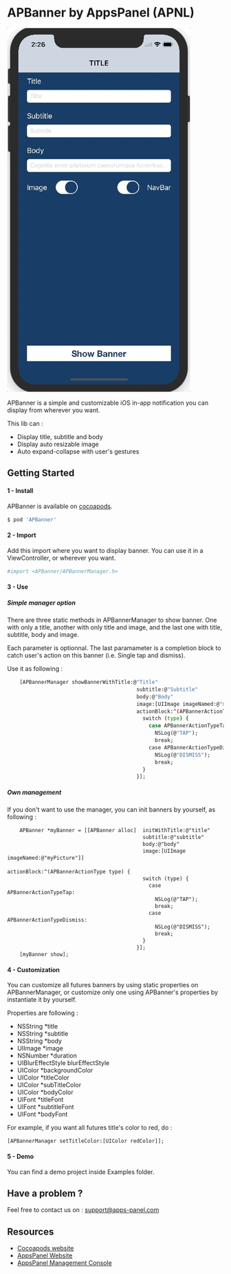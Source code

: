 APBanner by AppsPanel (APNL)
===
![alt text](demoix.gif)

APBanner is a simple and customizable iOS in-app notification you can display from wherever you want.

This lib can :
  - Display title, subtitle and body
  - Display auto resizable image
  - Auto expand-collapse with user's gestures 
  
Getting Started
---

#### 1 - Install ####

APBanner is available on [cocoapods](https://cocoapods.org/).

```sh
$ pod 'APBanner'
```

#### 2 - Import ####

Add this import where you want to display banner. You can use it in a ViewController, or wherever you want.

```sh
#import <APBanner/APBannerManager.h>
```

#### 3 - Use ####

##### Simple manager option #####

There are three static methods in APBannerManager to show banner. One with only a title, another with only title and image, and the last one with title, subtitle, body and image.

Each parameter is optionnal. The last paramameter is a completion block to catch user's action on this banner (i.e. Single tap and dismiss).

Use it as following :

```sh
    [APBannerManager showBannerWithTitle:@"Title"
                                          subtitle:@"Subtitle"
                                          body:@"Body"
                                          image:[UIImage imageNamed:@"myPicture"]
                                          actionBlock:^(APBannerActionType type) {
                                            switch (type) {
                                              case APBannerActionTypeTap:
                                                NSLog(@"TAP");
                                                break;
                                              case APBannerActionTypeDismiss:
                                                NSLog(@"DISMISS");
                                                break;
                                            }
                                          }];
```


##### Own management #####

If you don't want to use the manager, you can init banners by yourself, as following : 

```
    APBanner *myBanner = [[APBanner alloc]  initWithTitle:@"title" 
                                            subtitle:@"subtitle" 
                                            body:@"body" 
                                            image:[UIImage imageNamed:@"myPicture"]] 
                                            actionBlock:^(APBannerActionType type) {
                                            switch (type) {
                                              case APBannerActionTypeTap:
                                                NSLog(@"TAP");
                                                break;
                                              case APBannerActionTypeDismiss:
                                                NSLog(@"DISMISS");
                                                break;
                                            }
                                          }];
    [myBanner show];
```

#### 4 - Customization ####

You can customize all futures banners by using static properties on APBannerManager, or customize only one using APBanner's properties by instantiate it by yourself.

Properties are following : 

- NSString *title
- NSString *subtitle
- NSString *body
- UIImage *image
- NSNumber *duration
- UIBlurEffectStyle blurEffectStyle
- UIColor *backgroundColor
- UIColor *titleColor
- UIColor *subTitleColor
- UIColor *bodyColor
- UIFont *titleFont
- UIFont *subtitleFont
- UIFont *bodyFont

For example, if you want all futures title's color to red, do : 

```
[APBannerManager setTitleColor:[UIColor redColor]];
```

#### 5 - Demo ####

You can find a demo project inside Examples folder.

Have a problem ?
---

Feel free to contact us on : support@apps-panel.com

Resources
---
  - [Cocoapods website](https://cocoapods.org/)
  - [AppsPanel Website](http://www.appspanel.com/)
  - [AppsPanel Management Console](https://backend.appspanel.com)




